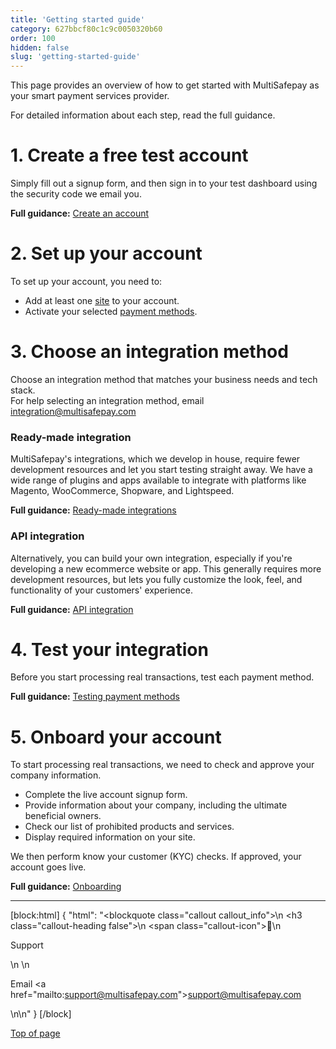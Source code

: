 ```yaml
---
title: 'Getting started guide'
category: 627bbcf80c1c9c0050320b60
order: 100
hidden: false
slug: 'getting-started-guide'
---
```


This page provides an overview of how to get started with MultiSafepay as your smart payment services provider.

For detailed information about each step, read the full guidance.

# 1. Create a free test account

Simply fill out a signup form, and then sign in to your test dashboard using the security code we email you.

**Full guidance:** [Create an account](/docs/create-account/)

# 2. Set up your account

To set up your account, you need to:

- Add at least one [site](/docs/sites/) to your account.
- Activate your selected [payment methods](/docs/payment-methods/).

# 3. Choose an integration method 

Choose an integration method that matches your business needs and tech stack.   
For help selecting an integration method, email <integration@multisafepay.com>

### Ready-made integration
MultiSafepay's integrations, which we develop in house, require fewer development resources and let you start testing straight away. We have a wide range of plugins and apps available to integrate with platforms like Magento, WooCommerce, Shopware, and Lightspeed.

**Full guidance:** [Ready-made integrations](/docs/our-integrations/)

### API integration
Alternatively, you can build your own integration, especially if you're developing a new ecommerce website or app. This generally requires more development resources, but lets you fully customize the look, feel, and functionality of your customers' experience.

**Full guidance:** [API integration](/docs/api-integration/)

# 4. Test your integration 

Before you start processing real transactions, test each payment method.

**Full guidance:** [Testing payment methods](/docs/testing/)

# 5. Onboard your account

To start processing real transactions, we need to check and approve your company information.

- Complete the live account signup form.
- Provide information about your company, including the ultimate beneficial owners.
- Check our list of prohibited products and services.
- Display required information on your site.

We then perform know your customer (KYC) checks. If approved, your account goes live.

**Full guidance:** [Onboarding](/docs/onboarding/)
<br>

---

[block:html]
{
  "html": "<blockquote class=\"callout callout_info\">\n    <h3 class=\"callout-heading false\">\n        <span class=\"callout-icon\">💬</span>\n        <p>Support</p>\n    </h3>\n    <p>Email <a href=\"mailto:support@multisafepay.com\">support@multisafepay.com</a></p>\n</blockquote>\n"
}
[/block]

[Top of page](#)